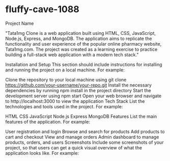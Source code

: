 # fluffy-cave-1088
Project Name

"Tata1mg Clone is a web application built using HTML, CSS, JavaScript, Node.js, Express, and MongoDB. The application aims to replicate the functionality and user experience of the popular online pharmacy website, Tata1mg.com. The project was created as a learning exercise to practice building a full-stack web application with a modern tech stack."

Installation and Setup
This section should include instructions for installing and running the project on a local machine. For example:

Clone the repository to your local machine using git clone https://github.com/your-username/your-repo.git
Install the necessary dependencies by running npm install in the project directory
Start the development server using npm start
Open your web browser and navigate to http://localhost:3000 to view the application
Tech Stack
List the technologies and tools used in the project. For example:

HTML
CSS
JavaScript
Node.js
Express
MongoDB
Features
List the main features of the application. For example:

User registration and login
Browse and search for products
Add products to cart and checkout
View and manage orders
Admin dashboard to manage products, orders, and users
Screenshots
Include some screenshots of your project, so that users can get a quick visual overview of what the application looks like. For example:

